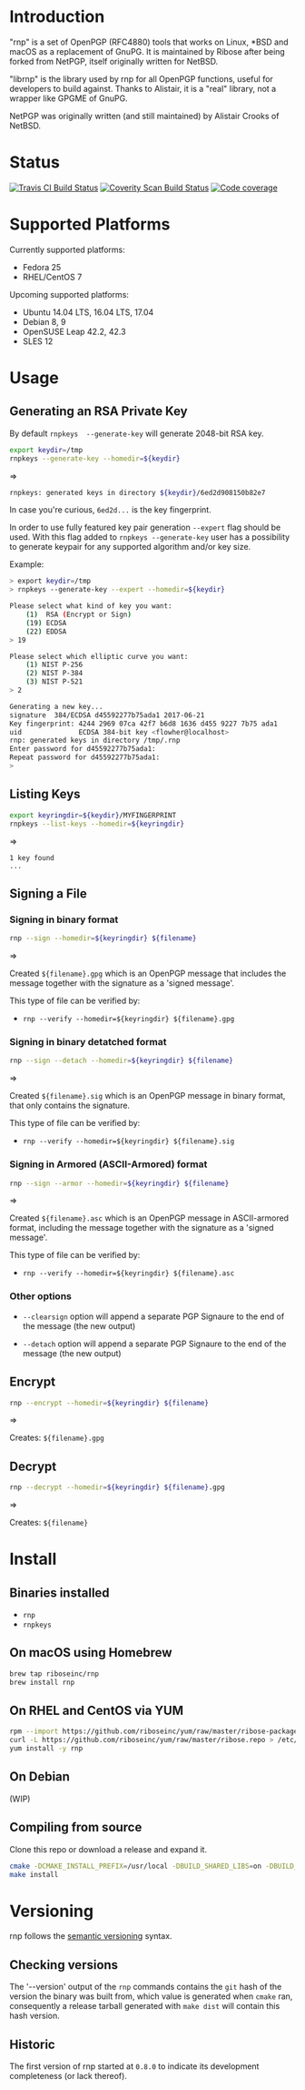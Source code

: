 # Introduction

"rnp" is a set of OpenPGP (RFC4880) tools that works on Linux, \*BSD and
macOS as a replacement of GnuPG. It is maintained by Ribose after being
forked from NetPGP, itself originally written for NetBSD.

"librnp" is the library used by rnp for all OpenPGP functions, useful
for developers to build against. Thanks to Alistair, it is a "real"
library, not a wrapper like GPGME of GnuPG.

NetPGP was originally written (and still maintained) by Alistair Crooks
of NetBSD.

# Status

[![Travis CI Build Status](https://travis-ci.org/riboseinc/rnp.svg?branch=master)](https://travis-ci.org/riboseinc/rnp)
[![Coverity Scan Build Status](https://img.shields.io/coverity/scan/12616.svg)](https://scan.coverity.com/projects/riboseinc-rnp)
[![Code coverage](https://codecov.io/gh/riboseinc/rnp/branch/master/graph/badge.svg)](https://codecov.io/gh/riboseinc/rnp)

# Supported Platforms

Currently supported platforms:

* Fedora 25
* RHEL/CentOS 7

Upcoming supported platforms:

* Ubuntu 14.04 LTS, 16.04 LTS, 17.04
* Debian 8, 9
* OpenSUSE Leap 42.2, 42.3
* SLES 12


# Usage

## Generating an RSA Private Key

By default ``rnpkeys  --generate-key`` will generate 2048-bit RSA key.

``` sh
export keydir=/tmp
rnpkeys --generate-key --homedir=${keydir}
```

=>

``` sh
rnpkeys: generated keys in directory ${keydir}/6ed2d908150b82e7
```

In case you're curious, `6ed2d...` is the key fingerprint.

In order to use fully featured key pair generation ``--expert`` flag should be used. With this flag added to  ``rnpkeys --generate-key`` user has a possibility to generate keypair for any supported algorithm and/or key size.

Example:

``` sh
> export keydir=/tmp
> rnpkeys --generate-key --expert --homedir=${keydir}

Please select what kind of key you want:
    (1)  RSA (Encrypt or Sign)
    (19) ECDSA
    (22) EDDSA
> 19

Please select which elliptic curve you want:
    (1) NIST P-256
    (2) NIST P-384
    (3) NIST P-521
> 2

Generating a new key...
signature  384/ECDSA d45592277b75ada1 2017-06-21
Key fingerprint: 4244 2969 07ca 42f7 b6d8 1636 d455 9227 7b75 ada1
uid              ECDSA 384-bit key <flowher@localhost>
rnp: generated keys in directory /tmp/.rnp
Enter password for d45592277b75ada1:
Repeat password for d45592277b75ada1:
>
```


## Listing Keys

``` sh
export keyringdir=${keydir}/MYFINGERPRINT
rnpkeys --list-keys --homedir=${keyringdir}

```

=>

```
1 key found
...
```


## Signing a File


### Signing in binary format

``` sh
rnp --sign --homedir=${keyringdir} ${filename}
```

=>

Created `${filename}.gpg` which is an OpenPGP message that includes the
message together with the signature as a 'signed message'.

This type of file can be verified by:

* `rnp --verify --homedir=${keyringdir} ${filename}.gpg`


### Signing in binary detatched format

``` sh
rnp --sign --detach --homedir=${keyringdir} ${filename}
```

=>

Created `${filename}.sig` which is an OpenPGP message in binary
format, that only contains the signature.

This type of file can be verified by:

* `rnp --verify --homedir=${keyringdir} ${filename}.sig`


### Signing in Armored (ASCII-Armored) format

``` sh
rnp --sign --armor --homedir=${keyringdir} ${filename}
```

=>

Created `${filename}.asc` which is an OpenPGP message in ASCII-armored
format, including the message together with the signature as a 'signed
message'.

This type of file can be verified by:

* `rnp --verify --homedir=${keyringdir} ${filename}.asc`


### Other options

* `--clearsign` option will append a separate PGP Signaure to the end of
  the message (the new output)

* `--detach` option will append a separate PGP Signaure to the end of
  the message (the new output)


## Encrypt


``` sh
rnp --encrypt --homedir=${keyringdir} ${filename}
```

=>

Creates: `${filename}.gpg`


## Decrypt

``` sh
rnp --decrypt --homedir=${keyringdir} ${filename}.gpg
```

=>

Creates: `${filename}`



# Install

## Binaries installed

* `rnp`
* `rnpkeys`

## On macOS using Homebrew

``` sh
brew tap riboseinc/rnp
brew install rnp
```

## On RHEL and CentOS via YUM

``` sh
rpm --import https://github.com/riboseinc/yum/raw/master/ribose-packages.pub
curl -L https://github.com/riboseinc/yum/raw/master/ribose.repo > /etc/yum.repos.d/ribose.repo
yum install -y rnp
```

## On Debian

(WIP)


## Compiling from source

Clone this repo or download a release and expand it.

``` bash
cmake -DCMAKE_INSTALL_PREFIX=/usr/local -DBUILD_SHARED_LIBS=on -DBUILD_TESTING=off .
make install
```

# Versioning

rnp follows the [semantic versioning](http://semver.org/) syntax.

## Checking versions

The '--version' output of the `rnp` commands contains the `git` hash of
the version the binary was built from, which value is generated when
`cmake` ran, consequently a release tarball generated with `make
dist` will contain this hash version.

## Historic

The first version of rnp started at `0.8.0` to indicate its development
completeness (or lack thereof).

